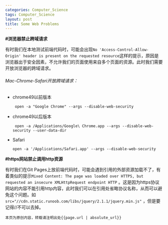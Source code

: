 ```yaml
---
categories: Computer_Science
tags: Computer_Science
layout: post
title: Some Web Problems
---
```




**#浏览器禁止跨域请求**

有时我们在本地测试前端代码时，可能会出现`No 'Access-Control-Allow-Origin' header is present on the requested resource`这样的提示，原因是浏览器出于安全因素，不允许我们的页面使用来自多个页面的资源。此时我们需要开放浏览器的跨域请求。

###### Mac-Chrome-Safari开放跨域请求：

- chrome49以前版本

  ```
   open -a "Google Chrome" --args --disable-web-security
  ```

- chrome49以后版本

  ```
   open -a /Applications/Google\ Chrome.app --args --disable-web-security --user-data-dir
  ```

- Safari

  ```
  open -a '/Applications/Safari.app' --args --disable-web-security
  ```



**#https网站禁止调用http资源**

有时我们在Git Pages上放前端代码时，可能会遇到引用的外部资源加载不了，有着类似的提示`Mixed Content: The page was loaded over HTTPS, but requested an insecure XMLHttpRequest endpoint HTTP` 。这是因为https协议网站的内容不能引用http内容，此时我们可以在引用处省略协议名称，从而可以避免这个问题。如`src="//cdn.static.runoob.com/libs/jquery/2.1.1/jquery.min.js"` ，但是要记得//不可以去掉。


```
本页为原创内容，转载请注明出处{{page.url | absolute_url}}
```



